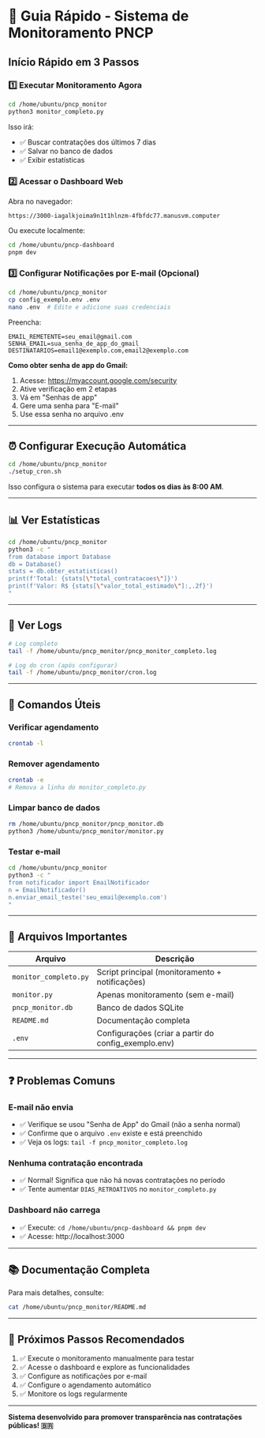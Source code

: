 # 🚀 Guia Rápido - Sistema de Monitoramento PNCP

## Início Rápido em 3 Passos

### 1️⃣ Executar Monitoramento Agora

```bash
cd /home/ubuntu/pncp_monitor
python3 monitor_completo.py
```

Isso irá:
- ✅ Buscar contratações dos últimos 7 dias
- ✅ Salvar no banco de dados
- ✅ Exibir estatísticas

### 2️⃣ Acessar o Dashboard Web

Abra no navegador:
```
https://3000-iagalkjoima9n1t1hlnzm-4fbfdc77.manusvm.computer
```

Ou execute localmente:
```bash
cd /home/ubuntu/pncp-dashboard
pnpm dev
```

### 3️⃣ Configurar Notificações por E-mail (Opcional)

```bash
cd /home/ubuntu/pncp_monitor
cp config_exemplo.env .env
nano .env  # Edite e adicione suas credenciais
```

Preencha:
```env
EMAIL_REMETENTE=seu_email@gmail.com
SENHA_EMAIL=sua_senha_de_app_do_gmail
DESTINATARIOS=email1@exemplo.com,email2@exemplo.com
```

**Como obter senha de app do Gmail:**
1. Acesse: https://myaccount.google.com/security
2. Ative verificação em 2 etapas
3. Vá em "Senhas de app"
4. Gere uma senha para "E-mail"
5. Use essa senha no arquivo .env

---

## ⏰ Configurar Execução Automática

```bash
cd /home/ubuntu/pncp_monitor
./setup_cron.sh
```

Isso configura o sistema para executar **todos os dias às 8:00 AM**.

---

## 📊 Ver Estatísticas

```bash
cd /home/ubuntu/pncp_monitor
python3 -c "
from database import Database
db = Database()
stats = db.obter_estatisticas()
print(f'Total: {stats[\"total_contratacoes\"]}')
print(f'Valor: R$ {stats[\"valor_total_estimado\"]:,.2f}')
"
```

---

## 📝 Ver Logs

```bash
# Log completo
tail -f /home/ubuntu/pncp_monitor/pncp_monitor_completo.log

# Log do cron (após configurar)
tail -f /home/ubuntu/pncp_monitor/cron.log
```

---

## 🔧 Comandos Úteis

### Verificar agendamento
```bash
crontab -l
```

### Remover agendamento
```bash
crontab -e
# Remova a linha do monitor_completo.py
```

### Limpar banco de dados
```bash
rm /home/ubuntu/pncp_monitor/pncp_monitor.db
python3 /home/ubuntu/pncp_monitor/monitor.py
```

### Testar e-mail
```bash
cd /home/ubuntu/pncp_monitor
python3 -c "
from notificador import EmailNotificador
n = EmailNotificador()
n.enviar_email_teste('seu_email@exemplo.com')
"
```

---

## 📁 Arquivos Importantes

| Arquivo | Descrição |
|---------|-----------|
| `monitor_completo.py` | Script principal (monitoramento + notificações) |
| `monitor.py` | Apenas monitoramento (sem e-mail) |
| `pncp_monitor.db` | Banco de dados SQLite |
| `README.md` | Documentação completa |
| `.env` | Configurações (criar a partir do config_exemplo.env) |

---

## ❓ Problemas Comuns

### E-mail não envia
- ✅ Verifique se usou "Senha de App" do Gmail (não a senha normal)
- ✅ Confirme que o arquivo `.env` existe e está preenchido
- ✅ Veja os logs: `tail -f pncp_monitor_completo.log`

### Nenhuma contratação encontrada
- ✅ Normal! Significa que não há novas contratações no período
- ✅ Tente aumentar `DIAS_RETROATIVOS` no `monitor_completo.py`

### Dashboard não carrega
- ✅ Execute: `cd /home/ubuntu/pncp-dashboard && pnpm dev`
- ✅ Acesse: http://localhost:3000

---

## 📚 Documentação Completa

Para mais detalhes, consulte:
```bash
cat /home/ubuntu/pncp_monitor/README.md
```

---

## 🎯 Próximos Passos Recomendados

1. ✅ Execute o monitoramento manualmente para testar
2. ✅ Acesse o dashboard e explore as funcionalidades
3. ✅ Configure as notificações por e-mail
4. ✅ Configure o agendamento automático
5. ✅ Monitore os logs regularmente

---

**Sistema desenvolvido para promover transparência nas contratações públicas! 🇧🇷**

